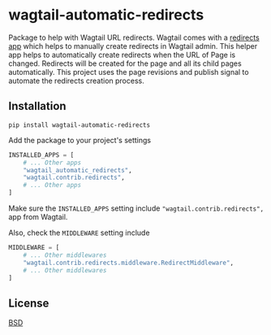 # wagtail-automatic-redirects

Package to help with Wagtail URL redirects. Wagtail comes with a [redirects app](https://docs.wagtail.io/en/stable/editor_manual/managing_redirects.html) which helps to manually create redirects in Wagtail admin. This helper app helps to automatically create redirects when the URL of Page is changed. Redirects will be created for the page and all its child pages automatically. This project uses the page revisions and publish signal to automate the redirects creation process.

## Installation

`pip install wagtail-automatic-redirects`

Add the package to your project's settings

```python
INSTALLED_APPS = [
    # ... Other apps
    "wagtail_automatic_redirects",
    "wagtail.contrib.redirects",
    # ... Other apps
]
```

Make sure the `INSTALLED_APPS` setting include `"wagtail.contrib.redirects",` app from Wagtail.

Also, check the `MIDDLEWARE` setting include

```python
MIDDLEWARE = [
    # ... Other middlewares
    "wagtail.contrib.redirects.middleware.RedirectMiddleware",
    # ... Other middlewares
]
```

## License

[BSD](https://github.com/themotleyfool/wagtail-automatic-redirects/blob/master/LICENSE)
